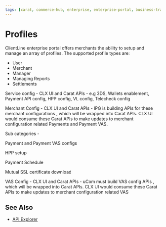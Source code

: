 ```yaml
---
tags: [carat, commerce-hub, enterprise, enterprise-portal, business-track,profiles, virtual-terminal, reporting, settings]
---
```



# Profiles

ClientLine enterprise portal offers merchants the ability to setup and manage an array of profiles. The supported profile types are:

- User
- Merchant
- Manager
- Managing Reports
- Settlements

Service config - CLX UI and Carat APIs - e.g 3DS, Wallets enablement, Payment API config, HPP config, VL config, Telecheck config

Merchant Config - CLX UI and Carat APIs - IPG is building APIs for these merchant configurations , which will be wrapped into Carat APIs. CLX UI would consume these Carat APIs to make updates to merchant configuration related Payments and Payment VAS.

Sub categories -

Payment and Payment VAS configs

HPP setup

Payment Schedule

Mutual SSL certificate download

VAS Config - CLX UI and Carat APIs - uCom must build VAS config APIs , which will be wrapped into Carat APIs. CLX UI would consume these Carat APIs to make updates to merchant configuration related VAS


## See Also

- [API Explorer](../api/?type=post&path=/payments/v1/charges)